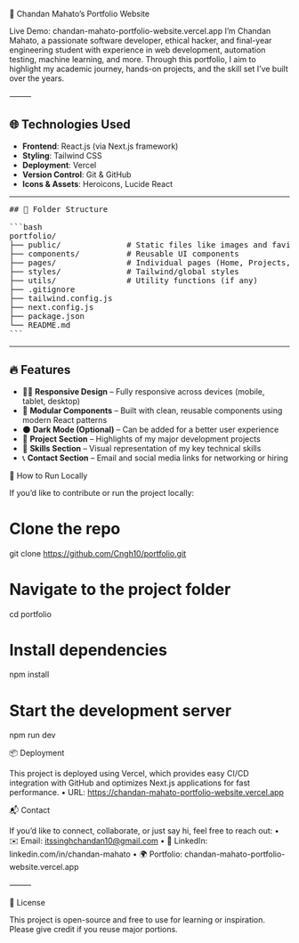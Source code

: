 💼 Chandan Mahato’s Portfolio Website

Live Demo: chandan-mahato-portfolio-website.vercel.app
I’m Chandan Mahato, a passionate software developer, ethical hacker, and final-year engineering student with experience in web development, automation testing, machine learning, and more. Through this portfolio, I aim to highlight my academic journey, hands-on projects, and the skill set I’ve built over the years.

⸻

## 🌐 Technologies Used

- **Frontend**: React.js (via Next.js framework)  
- **Styling**: Tailwind CSS  
- **Deployment**: Vercel  
- **Version Control**: Git & GitHub  
- **Icons & Assets**: Heroicons, Lucide React  

---

<pre lang="markdown">
## 📁 Folder Structure

```bash
portfolio/
├── public/              # Static files like images and favicon
├── components/          # Reusable UI components
├── pages/               # Individual pages (Home, Projects, Contact, etc.)
├── styles/              # Tailwind/global styles
├── utils/               # Utility functions (if any)
├── .gitignore
├── tailwind.config.js
├── next.config.js
├── package.json
└── README.md
```
</pre>

---

## 🔥 Features

- 👨‍💻 **Responsive Design** – Fully responsive across devices (mobile, tablet, desktop)
- 🧩 **Modular Components** – Built with clean, reusable components using modern React patterns
- 🌑 **Dark Mode (Optional)** – Can be added for a better user experience
- 📂 **Project Section** – Highlights of my major development projects
- 🧠 **Skills Section** – Visual representation of my key technical skills
- 📞 **Contact Section** – Email and social media links for networking or hiring

 🚀 How to Run Locally

If you’d like to contribute or run the project locally:

# Clone the repo
git clone https://github.com/Cngh10/portfolio.git

# Navigate to the project folder
cd portfolio

# Install dependencies
npm install

# Start the development server
npm run dev


📦 Deployment

This project is deployed using Vercel, which provides easy CI/CD integration with GitHub and optimizes Next.js applications for fast performance.
	•	URL: https://chandan-mahato-portfolio-website.vercel.app

 
 📬 Contact

If you’d like to connect, collaborate, or just say hi, feel free to reach out:
	•	✉️ Email: itssinghchandan10@gmail.com
	•	🔗 LinkedIn: linkedin.com/in/chandan-mahato
	•	🌍 Portfolio: chandan-mahato-portfolio-website.vercel.app

⸻

📝 License

This project is open-source and free to use for learning or inspiration. Please give credit if you reuse major portions.
